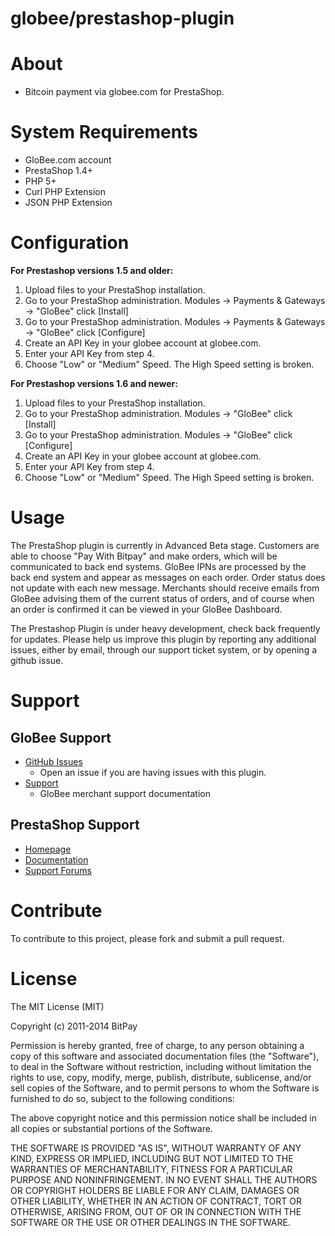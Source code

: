 globee/prestashop-plugin
========================

# About
	
+ Bitcoin payment via globee.com for PrestaShop.
	
# System Requirements

+ GloBee.com account
+ PrestaShop 1.4+
+ PHP 5+
+ Curl PHP Extension
+ JSON PHP Extension

# Configuration

<strong>For Prestashop versions 1.5 and older:</strong><br />
1. Upload files to your PrestaShop installation.<br />
2. Go to your PrestaShop administration. Modules -> Payments & Gateways -> "GloBee" click [Install]<br />
3. Go to your PrestaShop administration. Modules -> Payments & Gateways -> "GloBee" click [Configure]<br />
4. Create an API Key in your globee account at globee.com.<br />
5. Enter your API Key from step 4.
6. Choose "Low" or "Medium" Speed. The High Speed setting is broken.

<strong>For Prestashop versions 1.6 and newer:</strong><br />
1. Upload files to your PrestaShop installation.<br />
2. Go to your PrestaShop administration. Modules -> "GloBee" click [Install]<br />
3. Go to your PrestaShop administration. Modules -> "GloBee" click [Configure]<br />
4. Create an API Key in your globee account at globee.com.<br />
5. Enter your API Key from step 4.
6. Choose "Low" or "Medium" Speed. The High Speed setting is broken.

# Usage

The PrestaShop plugin is currently in Advanced Beta stage. Customers are able to choose "Pay With Bitpay" and make orders, which will be communicated to back end systems. GloBee IPNs are processed by the back end system and appear as messages on each order. Order status does not update with each new message. Merchants should receive emails from GloBee advising them of the current status of orders, and of course when an order is confirmed it can be viewed in your GloBee Dashboard.

The Prestashop Plugin is under heavy development, check back frequently for updates. Please help us improve this plugin by reporting any additional issues, either by email, through our support ticket system, or by opening a github issue.

# Support

## GloBee Support

* [GitHub Issues](https://github.com/globee/prestashop-plugin/issues)
  * Open an issue if you are having issues with this plugin.
* [Support](https://support.globee.com)
  * GloBee merchant support documentation

## PrestaShop Support

* [Homepage](http://www.prestashop.com)
* [Documentation](http://doc.prestashop.com/)
* [Support Forums](http://www.prestashop.com/forums/)

# Contribute

To contribute to this project, please fork and submit a pull request.

# License

The MIT License (MIT)

Copyright (c) 2011-2014 BitPay

Permission is hereby granted, free of charge, to any person obtaining a copy
of this software and associated documentation files (the "Software"), to deal
in the Software without restriction, including without limitation the rights
to use, copy, modify, merge, publish, distribute, sublicense, and/or sell
copies of the Software, and to permit persons to whom the Software is
furnished to do so, subject to the following conditions:

The above copyright notice and this permission notice shall be included in
all copies or substantial portions of the Software.

THE SOFTWARE IS PROVIDED "AS IS", WITHOUT WARRANTY OF ANY KIND, EXPRESS OR
IMPLIED, INCLUDING BUT NOT LIMITED TO THE WARRANTIES OF MERCHANTABILITY,
FITNESS FOR A PARTICULAR PURPOSE AND NONINFRINGEMENT. IN NO EVENT SHALL THE
AUTHORS OR COPYRIGHT HOLDERS BE LIABLE FOR ANY CLAIM, DAMAGES OR OTHER
LIABILITY, WHETHER IN AN ACTION OF CONTRACT, TORT OR OTHERWISE, ARISING FROM,
OUT OF OR IN CONNECTION WITH THE SOFTWARE OR THE USE OR OTHER DEALINGS IN
THE SOFTWARE.
